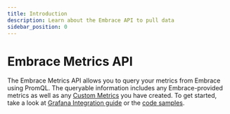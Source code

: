 ```yaml
---
title: Introduction
description: Learn about the Embrace API to pull data 
sidebar_position: 0
---
```


# Embrace Metrics API

The Embrace Metrics API allows you to query your metrics from Embrace using PromQL. The queryable information includes any Embrace-provided metrics as well as any [Custom Metrics](/custom-metrics-api/) you have created. To get started, take a look at [Grafana Integration guide](/embrace-api/grafana_integrations/) or the [code samples](/embrace-api/code_samples/).
